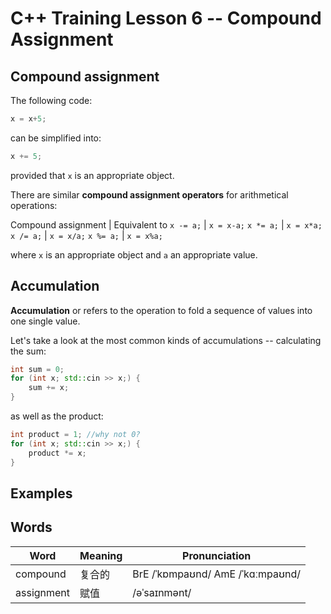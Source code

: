 # C++ Training Lesson 6 -- Compound Assignment

## Compound assignment

The following code:

```C++
x = x+5;
```

can be simplified into:

```C++
x += 5;
```

provided that ```x``` is an appropriate object.

There are similar **compound assignment operators** for arithmetical operations:

Compound assignment | Equivalent to
`x -= a;` | `x = x-a;`
`x *= a;` | `x = x*a;`
`x /= a;` | `x = x/a;`
`x %= a;` | `x = x%a;`

where `x` is an appropriate object and `a` an appropriate value.

## Accumulation

**Accumulation** or refers to the operation to fold a sequence of values into one single value.

Let's take a look at the most common kinds of accumulations --
calculating the sum:

```C++
int sum = 0;
for (int x; std::cin >> x;) {
    sum += x;
}
```

as well as the product:

```C++
int product = 1; //why not 0?
for (int x; std::cin >> x;) {
    product *= x;
}
```

## Examples

## Words

Word | Meaning | Pronunciation
--- | --- | ---
compound | 复合的 | BrE /ˈkɒmpaʊnd/ AmE /ˈkɑːmpaʊnd/ 
assignment | 赋值 | /əˈsaɪnmənt/
